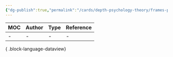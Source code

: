 ```yaml
---
{"dg-publish":true,"permalink":"/cards/depth-psychology-theory/frames-per-second-bandwidth/","noteIcon":"1","created":"2023-04-23T11:18:51.160+02:00","updated":"2023-06-12T12:02:28.489+02:00"}
---
```


| MOC | Author | Type | Reference |
| --- | ------ | ---- | --------- |
| \-  | \-     | \-   | \-        |

{ .block-language-dataview}